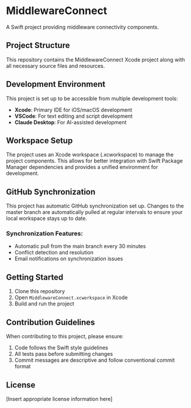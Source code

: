 # MiddlewareConnect

A Swift project providing middleware connectivity components.

## Project Structure

This repository contains the MiddlewareConnect Xcode project along with all necessary source files and resources.

## Development Environment

This project is set up to be accessible from multiple development tools:

- **Xcode**: Primary IDE for iOS/macOS development
- **VSCode**: For text editing and script development
- **Claude Desktop**: For AI-assisted development

## Workspace Setup

The project uses an Xcode workspace (.xcworkspace) to manage the project components. This allows for better integration with Swift Package Manager dependencies and provides a unified environment for development.

## GitHub Synchronization

This project has automatic GitHub synchronization set up. Changes to the master branch are automatically pulled at regular intervals to ensure your local workspace stays up to date.

### Synchronization Features:

- Automatic pull from the main branch every 30 minutes
- Conflict detection and resolution
- Email notifications on synchronization issues

## Getting Started

1. Clone this repository
2. Open `MiddlewareConnect.xcworkspace` in Xcode
3. Build and run the project

## Contribution Guidelines

When contributing to this project, please ensure:

1. Code follows the Swift style guidelines
2. All tests pass before submitting changes
3. Commit messages are descriptive and follow conventional commit format

## License

[Insert appropriate license information here]
